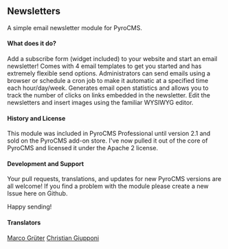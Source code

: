 
## Newsletters

A simple email newsletter module for PyroCMS.

#### What does it do?

Add a subscribe form (widget included) to your website and start an email newsletter! Comes with 4 email templates 
to get you started and has extremely flexible send options. Administrators can send emails using a browser or schedule 
a cron job to make it automatic at a specified time each hour/day/week. Generates email open statistics and allows 
you to track the number of clicks on links embedded in the newsletter. Edit the newsletters and insert images using 
the familiar WYSIWYG editor.

#### History and License

This module was included in PyroCMS Professional until version 2.1 and sold on the PyroCMS add-on store. I've now 
pulled it out of the core of PyroCMS and licensed it under the Apache 2 license.

#### Development and Support

Your pull requests, translations, and updates for new PyroCMS versions are all welcome! If you find a problem 
with the module please create a new Issue here on Github.

Happy sending!


#### Translators

[Marco Grüter](https://github.com/marcogrueter)
[Christian Giupponi](https://github.com/ChristianGiupponi)